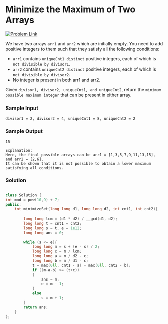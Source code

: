 # Minimize the Maximum of Two Arrays

[![Problem Link](https://img.shields.io/badge/-LeetCode-FFA116?style=for-the-badge&logo=LeetCode&logoColor=black)](https://leetcode.com/problems/minimize-the-maximum-of-two-arrays/)

We have two arrays `arr1` and `arr2` which are initially empty. You need to add positive integers to them such that 
they satisfy all the following conditions:
- `arr1` contains `uniqueCnt1 distinct` positive integers, each of which is `not divisible by divisor1`.
- `arr2` contains `uniqueCnt2 distinct` positive integers, each of which is `not divisible by divisor2`.
- No integer is present in both arr1 and arr2.

Given `divisor1, divisor2, uniqueCnt1, and uniqueCnt2`, return the `minimum possible maximum integer` that can be present in either array.

### Sample Input
```
divisor1 = 2, divisor2 = 4, uniqueCnt1 = 8, uniqueCnt2 = 2
```
### Sample Output
```
15

Explanation: 
Here, the final possible arrays can be arr1 = [1,3,5,7,9,11,13,15], and arr2 = [2,6].
It can be shown that it is not possible to obtain a lower maximum satisfying all conditions. 
```

### Solution
```cpp

class Solution {
int mod = pow(10,9) + 7;
public:
    int minimizeSet(long long d1, long long d2, int cnt1, int cnt2){
        
        long long lcm = (d1 * d2) / __gcd(d1, d2);
        long long t = cnt1 + cnt2;
        long long s = t, e = 1e12;
        long long ans = 0;
        
        while (s <= e){
            long long m = s + (e - s) / 2;
            long long c = m / lcm;
            long long a = m / d2 - c;
            long long b = m / d1 - c;
            t = max(0ll, cnt1 - a) + max(0ll, cnt2 - b);
            if ((m-a-b) >= (t+c))
            {
                ans = m;
                e = m - 1;
            }
            else
                s = m + 1;
        }
        return ans;
    }
};
```
